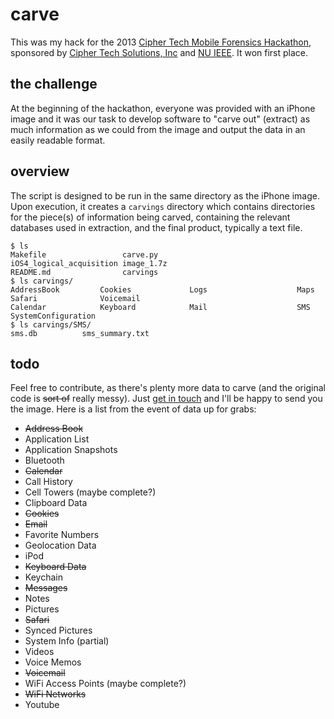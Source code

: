 carve
========

This was my hack for the 2013 [Cipher Tech Mobile Forensics Hackathon](https://sites.google.com/site/cthackathon/), sponsored by [Cipher Tech Solutions, Inc](http://twitter.com/ciphertech) and [NU IEEE](http://www.ieee.neu.edu/). It won first place.

the challenge
-------------

At the beginning of the hackathon, everyone was provided with an iPhone image and it was our task to develop software to "carve out" (extract) as much information as we could from the image and output the data in an easily readable format.

overview
--------

The script is designed to be run in the same directory as the iPhone image. Upon execution, it creates a ```carvings``` directory which contains directories for the piece(s) of information being carved, containing the relevant databases used in extraction, and the final product, typically a text file.

	$ ls
	Makefile                 carve.py                 	iOS4_logical_acquisition image_1.7z               
	README.md                carvings
	$ ls carvings/
	AddressBook         Cookies             Logs                	Maps                Safari              Voicemail
	Calendar            Keyboard            Mail                	SMS                 SystemConfiguration
	$ ls carvings/SMS/
	sms.db          sms_summary.txt

todo
----

Feel free to contribute, as there's plenty more data to carve (and the original code is ~~sort of~~ really messy).  Just [get in touch](http://twitter.com/markmossberg) and I'll be happy to send you the image. Here is a list from the event of data up for grabs:

- ~~Address Book~~
- Application List
- Application Snapshots
- Bluetooth
- ~~Calendar~~
- Call History
- Cell Towers (maybe complete?)
- Clipboard Data
- ~~Cookies~~
- ~~Email~~
- Favorite Numbers
- Geolocation Data
- iPod
- ~~Keyboard Data~~
- Keychain
- ~~Messages~~
- Notes
- Pictures
- ~~Safari~~
- Synced Pictures
- System Info (partial)
- Videos
- Voice Memos
- ~~Voicemail~~
- WiFi Access Points (maybe complete?)
- ~~WiFi Networks~~
- Youtube

